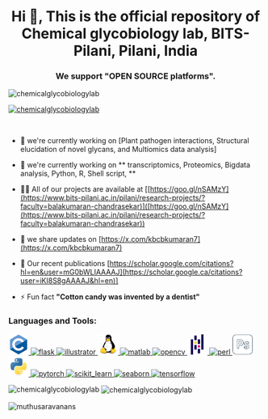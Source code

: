 <h1 align="center">Hi 👋, This is the official repository of Chemical glycobiology lab, BITS-Pilani, Pilani, India</h1>
<h3 align="center">We support "OPEN SOURCE platforms".</h3>

<p align="left"> <img src="https://komarev.com/ghpvc/?username=chemicalglycobiologylab&label=Profile%20views&color=0e75b6&style=flat" alt="chemicalglycobiologylab" /> </p>

<p align="left"> <a href="https://github.com/ryo-ma/github-profile-trophy"><img src="https://github-profile-trophy.vercel.app/?username=chemicalglycobiologylab" alt="chemicalglycobiologylab" /></a> </p>

<p align="left"> <a href="https://twitter.com/" target="blank"><img src="https://img.shields.io/twitter/follow/?logo=twitter&style=for-the-badge" alt="" /></a> </p>

- 🔭 we're currently working on [Plant pathogen interactions, Structural elucidation of novel glycans, and Multiomics data analysis]

- 🌱 we're currently working on  ** transcriptomics, Proteomics, Bigdata analysis, Python, R, Shell script, **

- 👨‍💻 All of our projects are available at [[https://goo.gl/nSAMzY](https://www.bits-pilani.ac.in/pilani/research-projects/?faculty=balakumaran-chandrasekar)]([https://goo.gl/nSAMzY](https://www.bits-pilani.ac.in/pilani/research-projects/?faculty=balakumaran-chandrasekar))

- 📝 we share updates on [https://x.com/kbcbkumaran7](https://x.com/kbcbkumaran7)

- 📄 Our recent publications [https://scholar.google.com/citations?hl=en&user=mG0bWLIAAAAJ](https://scholar.google.ca/citations?user=iKI8S8gAAAAJ&hl=en)]

- ⚡ Fun fact **"Cotton candy was invented by a dentist"**


<h3 align="left">Languages and Tools:</h3>
<p align="left"> <a href="https://www.cprogramming.com/" target="_blank" rel="noreferrer"> <img src="https://raw.githubusercontent.com/devicons/devicon/master/icons/c/c-original.svg" alt="c" width="40" height="40"/> </a> <a href="https://flask.palletsprojects.com/" target="_blank" rel="noreferrer"> <img src="https://www.vectorlogo.zone/logos/pocoo_flask/pocoo_flask-icon.svg" alt="flask" width="40" height="40"/> </a> <a href="https://www.adobe.com/in/products/illustrator.html" target="_blank" rel="noreferrer"> <img src="https://www.vectorlogo.zone/logos/adobe_illustrator/adobe_illustrator-icon.svg" alt="illustrator" width="40" height="40"/> </a> <a href="https://www.linux.org/" target="_blank" rel="noreferrer"> <img src="https://raw.githubusercontent.com/devicons/devicon/master/icons/linux/linux-original.svg" alt="linux" width="40" height="40"/> </a> <a href="https://www.mathworks.com/" target="_blank" rel="noreferrer"> <img src="https://upload.wikimedia.org/wikipedia/commons/2/21/Matlab_Logo.png" alt="matlab" width="40" height="40"/> </a> <a href="https://opencv.org/" target="_blank" rel="noreferrer"> <img src="https://www.vectorlogo.zone/logos/opencv/opencv-icon.svg" alt="opencv" width="40" height="40"/> </a> <a href="https://pandas.pydata.org/" target="_blank" rel="noreferrer"> <img src="https://raw.githubusercontent.com/devicons/devicon/2ae2a900d2f041da66e950e4d48052658d850630/icons/pandas/pandas-original.svg" alt="pandas" width="40" height="40"/> </a> <a href="https://www.perl.org/" target="_blank" rel="noreferrer"> <img src="https://api.iconify.design/logos-perl.svg" alt="perl" width="40" height="40"/> </a> <a href="https://www.photoshop.com/en" target="_blank" rel="noreferrer"> <img src="https://raw.githubusercontent.com/devicons/devicon/master/icons/photoshop/photoshop-line.svg" alt="photoshop" width="40" height="40"/> </a> <a href="https://www.python.org" target="_blank" rel="noreferrer"> <img src="https://raw.githubusercontent.com/devicons/devicon/master/icons/python/python-original.svg" alt="python" width="40" height="40"/> </a> <a href="https://pytorch.org/" target="_blank" rel="noreferrer"> <img src="https://www.vectorlogo.zone/logos/pytorch/pytorch-icon.svg" alt="pytorch" width="40" height="40"/> </a> <a href="https://scikit-learn.org/" target="_blank" rel="noreferrer"> <img src="https://upload.wikimedia.org/wikipedia/commons/0/05/Scikit_learn_logo_small.svg" alt="scikit_learn" width="40" height="40"/> </a> <a href="https://seaborn.pydata.org/" target="_blank" rel="noreferrer"> <img src="https://seaborn.pydata.org/_images/logo-mark-lightbg.svg" alt="seaborn" width="40" height="40"/> </a> <a href="https://www.tensorflow.org" target="_blank" rel="noreferrer"> <img src="https://www.vectorlogo.zone/logos/tensorflow/tensorflow-icon.svg" alt="tensorflow" width="40" height="40"/> </a> </p>

<p><img align="left" src="https://github-readme-stats.vercel.app/api/top-langs?username=chemicalglycobiologylab&show_icons=true&locale=en&layout=compact" alt="chemicalglycobiologylab" /></p>

<p>&nbsp;<img align="center" src="https://github-readme-stats.vercel.app/api?username=chemicalglycobiologylab&show_icons=true&locale=en" alt="chemicalglycobiologylab" /></p>

<p><img align="center" src="https://github-readme-streak-stats.herokuapp.com/?user=chemicalglycobiologylabs&" alt="muthusaravanans" /></p>

